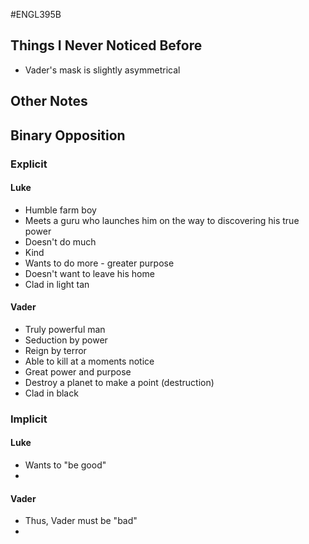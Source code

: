 #ENGL395B
## Things I Never Noticed Before
- Vader's mask is slightly asymmetrical


## Other Notes



## Binary Opposition

### Explicit
#### Luke
- Humble farm boy
- Meets a guru who launches him on the way to discovering his true power
- Doesn't do much
- Kind
- Wants to do more - greater purpose
- Doesn't want to leave his home
- Clad in light tan

#### Vader
- Truly powerful man
- Seduction by power
- Reign by terror
- Able to kill at a moments notice
- Great power and purpose
- Destroy a planet to make a point (destruction)
- Clad in black

### Implicit
#### Luke
- Wants to "be good"
-
#### Vader
- Thus, Vader must be "bad"
-